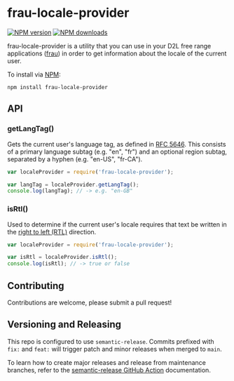 # frau-locale-provider

[![NPM version](https://img.shields.io/npm/v/frau-locale-provider.svg)](https://www.npmjs.org/package/frau-locale-provider)
[![NPM downloads](https://img.shields.io/npm/dt/frau-locale-provider.svg)](https://www.npmjs.com/package/frau-locale-provider)

frau-locale-provider is a utility that you can use in your D2L free range
applications ([frau](https://www.npmjs.com/browse/keyword/frau)) in order to get information about the locale of the current user.

To install via [NPM](https://www.npmjs.com/):

`npm install frau-locale-provider`

## API

### getLangTag()

Gets the current user's language tag, as defined in [RFC 5646](https://www.ietf.org/rfc/rfc5646.txt).
This consists of a primary language subtag (e.g. "en", "fr") and an optional region subtag, separated by a hyphen (e.g. "en-US", "fr-CA").

```javascript
var localeProvider = require('frau-locale-provider');

var langTag = localeProvider.getLangTag();
console.log(langTag); // -> e.g. "en-GB"
```

### isRtl()

Used to determine if the current user's locale requires that text be written in the [right to left (RTL)](http://en.wikipedia.org/wiki/Right-to-left)
direction.

```javascript
var localeProvider = require('frau-locale-provider');

var isRtl = localeProvider.isRtl();
console.log(isRtl); // -> true or false
```

## Contributing
Contributions are welcome, please submit a pull request!

## Versioning and Releasing

This repo is configured to use `semantic-release`. Commits prefixed with `fix:` and `feat:` will trigger patch and minor releases when merged to `main`.

To learn how to create major releases and release from maintenance branches, refer to the [semantic-release GitHub Action](https://github.com/BrightspaceUI/actions/tree/main/semantic-release) documentation.

